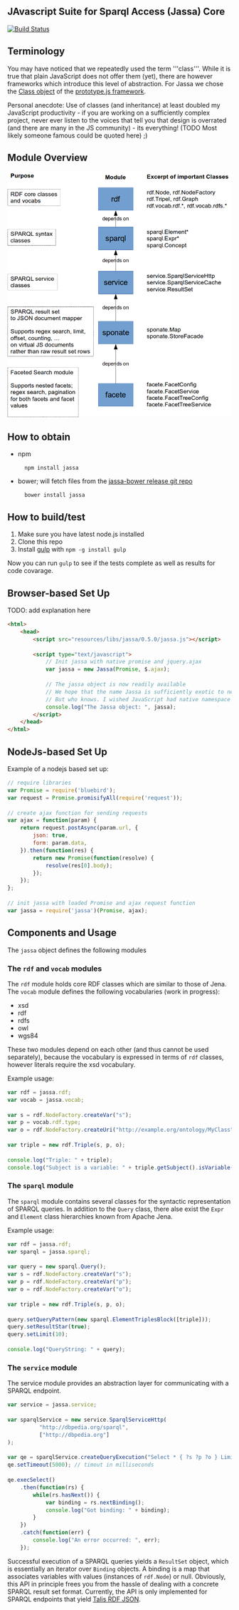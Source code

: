 ## JAvascript Suite for Sparql Access (Jassa) Core

[![Build Status](https://travis-ci.org/GeoKnow/Jassa-Core.png?branch=master)](https://travis-ci.org/GeoKnow/Jassa-Core) 

## Terminology

You may have noticed that we repeatedly used the term '''class'''. While it is true that plain JavaScript does not offer them (yet), there are however frameworks which introduce this level of abstraction. For Jassa we chose the [Class object](https://github.com/sstephenson/prototype/blob/master/src/prototype/lang/class.js) of the [prototype.js framework](http://prototypejs.org/).

Personal anecdote: Use of classes (and inheritance) at least doubled my JavaScript productivity - if you are working on a sufficiently complex project, never ever listen to the voices that tell you that design is overrated (and there are many in the JS community) - its everything! (TODO Most likely someone famous could be quoted here) ;)

## Module Overview

![Jassa Module Overview](jassa-doc/images/jassa-module-overview.png)

## How to obtain

* npm 

        npm install jassa

* bower; will fetch files from the [jassa-bower release git repo](https://github.com/GeoKnow/Jassa-Bower)

        bower install jassa

## How to build/test

1. Make sure you have latest node.js installed
2. Clone this repo
3. Install [gulp](http://gulpjs.com/) with `npm -g install gulp`

Now you can run `gulp` to see if the tests complete as well as results for code covarage.

## Browser-based Set Up

TODO: add explanation here

```html
<html>
    <head>
        <script src="resources/libs/jassa/0.5.0/jassa.js"></script>

        <script type="text/javascript">
            // Init jassa with native promise and jquery.ajax
            var jassa = new Jassa(Promise, $.ajax);

            // The jassa object is now readily available
            // We hope that the name Jassa is sufficiently exotic to never cause a name clash
            // But who knows. I wished JavaScript had native namespace support...
            console.log("The Jassa object: ", jassa);
        </script>
    </head>
</html>
```

## NodeJs-based Set Up

Example of a nodejs based set up:

```js
// require libraries
var Promise = require('bluebird');
var request = Promise.promisifyAll(require('request'));

// create ajax function for sending requests
var ajax = function(param) {
    return request.postAsync(param.url, {
        json: true,
        form: param.data,
    }).then(function(res) {
        return new Promise(function(resolve) {
            resolve(res[0].body);
        });
    });
};

// init jassa with loaded Promise and ajax request function
var jassa = require('jassa')(Promise, ajax);
```

## Components and Usage

The `jassa` object defines the following modules

### The `rdf` and `vocab` modules

The `rdf` module holds core RDF classes which are similar to those of Jena.
The `vocab` module defines the following vocabularies (work in progress):

* xsd
* rdf
* rdfs
* owl
* wgs84

These two modules depend on each other (and thus cannot be used separately), because the vocabulary is expressed in
terms of `rdf` classes, however literals require the xsd vocabulary.

Example usage:

```js
var rdf = jassa.rdf;
var vocab = jassa.vocab;

var s = rdf.NodeFactory.createVar("s");
var p = vocab.rdf.type;
var o = rdf.NodeFactory.createUri("http://example.org/ontology/MyClass");

var triple = new rdf.Triple(s, p, o);

console.log("Triple: " + triple);
console.log("Subject is a variable: " + triple.getSubject().isVariable());
```

### The `sparql` module

The `sparql` module contains several classes for the syntactic
representation of SPARQL queries. In addition to the `Query` class, there
alse exist the `Expr` and `Element` class hierarchies known from Apache Jena.

Example usage:

```js
var rdf = jassa.rdf;
var sparql = jassa.sparql;

var query = new sparql.Query();
var s = rdf.NodeFactory.createVar("s");
var p = rdf.NodeFactory.createVar("p");
var o = rdf.NodeFactory.createVar("o");

var triple = new rdf.Triple(s, p, o);

query.setQueryPattern(new sparql.ElementTriplesBlock([triple]));
query.setResultStar(true);
query.setLimit(10);

console.log("QueryString: " + query);
```

### The `service` module

The service module provides an abstraction layer for communicating with a SPARQL endpoint.

```js
var service = jassa.service;

var sparqlService = new service.SparqlServiceHttp(
          "http://dbpedia.org/sparql",
          ["http://dbpedia.org"]
);

var qe = sparqlService.createQueryExecution("Select * { ?s ?p ?o } Limit 10");
qe.setTimeout(5000); // timout in milliseconds

qe.execSelect()
    .then(function(rs) {
        while(rs.hasNext()) {
            var binding = rs.nextBinding();
            console.log("Got binding: " + binding);
        }
    })
    .catch(function(err) {
        console.log("An error occurred: ", err);
    });
```

Successful execution of a SPARQL queries yields a `ResultSet` object, which is essentially an iterator over `Binding` objects.
A binding is a map that associates variables with values (instances of `rdf.Node`) or null.
Obviously, this API in principle frees you from the hassle of dealing with a concrete SPARQL result set format.
Currently, the API is only implemented for SPARQL endpoints that yield [Talis RDF JSON](http://docs.api.talis.com/platform-api/output-types/rdf-json).

